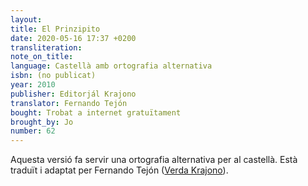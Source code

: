 ```yaml
---
layout:
title: El Prinzipito
date: 2020-05-16 17:37 +0200
transliteration:
note_on_title:
language: Castellà amb ortografia alternativa
isbn: (no publicat)
year: 2010
publisher: Editorjál Krajono
translator: Fernando Tejón
bought: Trobat a internet gratuïtament
brought_by: Jo
number: 62
---
```


Aquesta versió fa servir una ortografia alternativa per al castellà. Està traduït i adaptat per Fernando Tejón ([Verda Krajono][verda-krajono]).

[verda-krajono]: http://sites.google.com/site/verdakrajono


